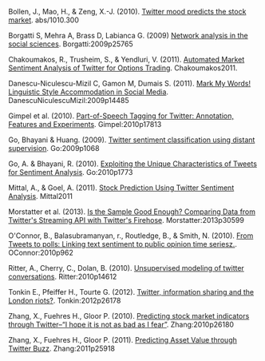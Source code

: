 Bollen, J., Mao, H., & Zeng, X.-J. (2010). [Twitter mood predicts the stock market](Bollen2010). abs/1010.300

Borgatti S, Mehra A, Brass D, Labianca G. (2009) [Network analysis in the social sciences](Borgatti2009). Borgatti:2009p25765

Chakoumakos, R., Trusheim, S., & Yendluri, V. (2011). [Automated Market Sentiment Analysis of Twitter for Options Trading](Chakoumakos2011). Chakoumakos2011.

Danescu-Niculescu-Mizil C, Gamon M, Dumais S. (2011). [Mark My Words! Linguistic Style Accommodation in Social Media](Danescu2011). DanescuNiculescuMizil:2009p14485

Gimpel et al. (2010). [Part-of-Speech Tagging for Twitter: Annotation, Features and Experiments](Gimpel2010). Gimpel:2010p17813

Go, Bhayani & Huang. (2009). [Twitter sentiment classification using distant supervision](Go2009). Go:2009p1068

Go, A. & Bhayani, R. (2010). [Exploiting the Unique Characteristics of Tweets for Sentiment Analysis](Go2010). Go:2010p1773

Mittal, A., & Goel, A. (2011). [Stock Prediction Using Twitter Sentiment Analysis](Mittal2011). Mittal2011

Morstatter et al. (2013). [Is the Sample Good Enough? Comparing Data from Twitter's Streaming API with Twitter's Firehose](Morstatter2013). Morstatter:2013p30599

O'Connor, B., Balasubramanyan, r., Routledge, B., & Smith, N. (2010). [From Tweets to polls: Linking text sentiment to public opinion time seriesz.](Oconnor2010). OConnor:2010p962

Ritter, A., Cherry, C., Dolan, B. (2010). [Unsupervised modeling of twitter conversations](RItter2010). Ritter:2010p14612

Tonkin E., Pfeiffer H., Tourte G. (2012). [Twitter, information sharing and the London riots?](Tonkin2012). Tonkin:2012p26178

Zhang, X., Fuehres H., Gloor P. (2010). [Predicting stock market indicators through Twitter–“I hope it is not as bad as I fear”](Zhang2010). Zhang:2010p26180

Zhang, X., Fuehres H., Gloor P. (2011). [Predicting Asset Value through Twitter Buzz](Zhang2011). Zhang:2011p25918
